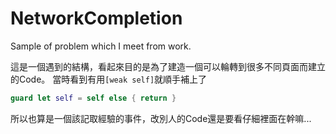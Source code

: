 # NetworkCompletion
Sample of  problem which I meet from work.

這是一個遇到的結構，看起來目的是為了建造一個可以輪轉到很多不同頁面而建立的Code。
當時看到有用`[weak self]`就順手補上了
```swift
guard let self = self else { return }
```
所以也算是一個該記取經驗的事件，改別人的Code還是要看仔細裡面在幹嘛...
